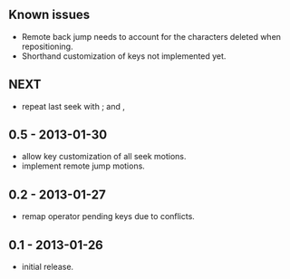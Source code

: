 ## Known issues
* Remote back jump needs to account for the characters deleted when repositioning.
* Shorthand customization of keys not implemented yet.

## NEXT
* repeat last seek with ; and ,

## 0.5 - 2013-01-30
* allow key customization of all seek motions.
* implement remote jump motions.

## 0.2 - 2013-01-27
* remap operator pending keys due to conflicts.

## 0.1 - 2013-01-26
* initial release.
